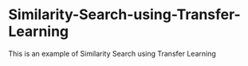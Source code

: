 # Similarity-Search-using-Transfer-Learning
This is an example of Similarity Search using Transfer Learning

